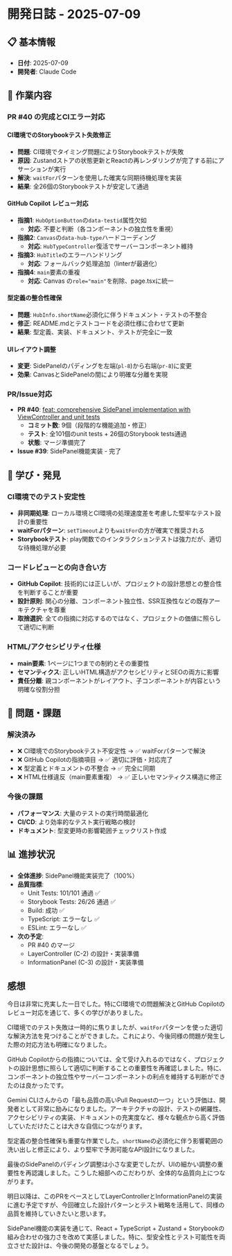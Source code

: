 # 開発日誌 - 2025-07-09

## 📋 基本情報

- **日付**: 2025-07-09
- **開発者**: Claude Code

## 🎯 作業内容

### PR #40 の完成とCIエラー対応

#### CI環境でのStorybookテスト失敗修正

- **問題**: CI環境でタイミング問題によりStorybookテストが失敗
- **原因**: Zustandストアの状態更新とReactの再レンダリングが完了する前にアサーションが実行
- **解決**: `waitFor`パターンを使用した確実な同期待機処理を実装
- **結果**: 全26個のStorybookテストが安定して通過

#### GitHub Copilot レビュー対応

- **指摘1**: `HubOptionButton`の`data-testid`属性欠如
  - **対応**: 不要と判断（各コンポーネントの独立性を重視）
- **指摘2**: `Canvas`の`data-hub-type`ハードコーディング
  - **対応**: `HubTypeController`復活でサーバーコンポーネント維持
- **指摘3**: `HubTitle`のエラーハンドリング
  - **対応**: フォールバック処理追加（linterが最適化）
- **指摘4**: `main`要素の重複
  - **対応**: Canvas の`role="main"`を削除、page.tsxに統一

#### 型定義の整合性確保

- **問題**: `HubInfo.shortName`必須化に伴うドキュメント・テストの不整合
- **修正**: README.mdとテストコードを必須仕様に合わせて更新
- **結果**: 型定義、実装、ドキュメント、テストが完全に一致

#### UIレイアウト調整

- **変更**: SidePanelのパディングを左端(`pl-8`)から右端(`pr-8`)に変更
- **効果**: CanvasとSidePanelの間により明確な分離を実現

### PR/Issue対応

- **PR #40**: [feat: comprehensive SidePanel implementation with ViewController and unit tests](https://github.com/endo-ava/music-theory-app/pull/40)
  - **コミット数**: 9個（段階的な機能追加・修正）
  - **テスト**: 全101個のunit tests + 26個のStorybook tests通過
  - **状態**: マージ準備完了
- **Issue #39**: SidePanel機能実装 - 完了

## 🔧 学び・発見

### CI環境でのテスト安定性

- **非同期処理**: ローカル環境とCI環境の処理速度差を考慮した堅牢なテスト設計の重要性
- **waitForパターン**: `setTimeout`よりも`waitFor`の方が確実で推奨される
- **Storybookテスト**: play関数でのインタラクションテストは強力だが、適切な待機処理が必要

### コードレビューとの向き合い方

- **GitHub Copilot**: 技術的には正しいが、プロジェクトの設計思想との整合性を判断することが重要
- **設計原則**: 関心の分離、コンポーネント独立性、SSR互換性などの既存アーキテクチャを尊重
- **取捨選択**: 全ての指摘に対応するのではなく、プロジェクトの価値に照らして適切に判断

### HTML/アクセシビリティ仕様

- **main要素**: 1ページに1つまでの制約とその重要性
- **セマンティクス**: 正しいHTML構造がアクセシビリティとSEOの両方に影響
- **責任分離**: 親コンポーネントがレイアウト、子コンポーネントが内容という明確な役割分担

## 🚫 問題・課題

### 解決済み

- ❌ CI環境でのStorybookテスト不安定性 → ✅ waitForパターンで解決
- ❌ GitHub Copilotの指摘項目 → ✅ 適切に評価・対応完了
- ❌ 型定義とドキュメントの不整合 → ✅ 完全に同期
- ❌ HTML仕様違反（main要素重複） → ✅ 正しいセマンティクス構造に修正

### 今後の課題

- **パフォーマンス**: 大量のテストの実行時間最適化
- **CI/CD**: より効率的なテスト実行戦略の検討
- **ドキュメント**: 型変更時の影響範囲チェックリスト作成

## 📊 進捗状況

- **全体進捗**: SidePanel機能実装完了（100%）
- **品質指標**:
  - Unit Tests: 101/101 通過 ✅
  - Storybook Tests: 26/26 通過 ✅
  - Build: 成功 ✅
  - TypeScript: エラーなし ✅
  - ESLint: エラーなし ✅
- **次の予定**:
  - PR #40 のマージ
  - LayerController (C-2) の設計・実装準備
  - InformationPanel (C-3) の設計・実装準備

## 感想

今日は非常に充実した一日でした。特にCI環境での問題解決とGitHub Copilotのレビュー対応を通じて、多くの学びがありました。

CI環境でのテスト失敗は一時的に焦りましたが、`waitFor`パターンを使った適切な解決方法を見つけることができました。これにより、今後同様の問題が発生した際の対応方法も明確になりました。

GitHub Copilotからの指摘については、全て受け入れるのではなく、プロジェクトの設計思想に照らして適切に判断することの重要性を再確認しました。特に、コンポーネントの独立性やサーバーコンポーネントの利点を維持する判断ができたのは良かったです。

Gemini CLIさんからの「最も品質の高いPull Requestの一つ」という評価は、開発者として非常に励みになりました。アーキテクチャの設計、テストの網羅性、アクセシビリティの実装、ドキュメントの充実度など、様々な観点から高く評価していただけたことは大きな自信につながります。

型定義の整合性確保も重要な作業でした。`shortName`の必須化に伴う影響範囲の洗い出しと修正により、より堅牢で予測可能なAPI設計になりました。

最後のSidePanelのパディング調整は小さな変更でしたが、UIの細かい調整の重要性を再認識しました。こうした細部へのこだわりが、全体的な品質向上につながります。

明日以降は、このPRをベースとしてLayerControllerとInformationPanelの実装に進む予定ですが、今回確立した設計パターンとテスト戦略を活用して、同様の品質を維持していきたいと思います。

SidePanel機能の実装を通じて、React + TypeScript + Zustand + Storybookの組み合わせの強力さを改めて実感しました。特に、型安全性とテスト可能性を両立させた設計は、今後の開発の基盤となるでしょう。
